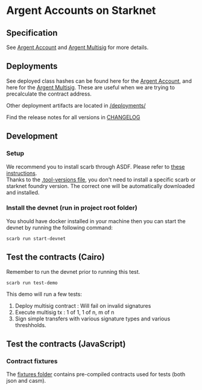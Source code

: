 # Argent Accounts on Starknet

## Specification

See [Argent Account](./docs/argent_account.md) and [Argent Multisig](./docs/multisig.md) for more details.

## Deployments

See deployed class hashes can be found here for the [Argent Account](./deployments/account.txt), and here for the [Argent Multisig](./deployments/multisig.txt). These 
are useful when we are trying to precalculate the contract address. 

Other deployment artifacts are located in [/deployments/](./deployments/)

Find the release notes for all versions in [CHANGELOG](./CHANGELOG.md)

## Development

### Setup

We recommend you to install scarb through ASDF. Please refer to [these instructions](https://docs.swmansion.com/scarb/download.html#install-via-asdf).  
Thanks to the [.tool-versions file](./.tool-versions), you don't need to install a specific scarb or starknet foundry version. The correct one will be automatically downloaded and installed.

### Install the devnet (run in project root folder)

You should have docker installed in your machine then you can start the devnet by running the following command:

```shell
scarb run start-devnet
```


## Test the contracts (Cairo)
Remember to run the devnet prior to running this test.

```
scarb run test-demo
```

This demo will run a few tests: 
1. Deploy multisig contract : Will fail on invalid signatures
2. Execute multisig tx : 1 of 1, 1 of n, m of n
3. Sign simple transfers with various signature types and various threshholds.


## Test the contracts (JavaScript)


### Contract fixtures

The [fixtures folder](./tests-integration/fixtures/) contains pre-compiled contracts used for tests (both json and casm).
